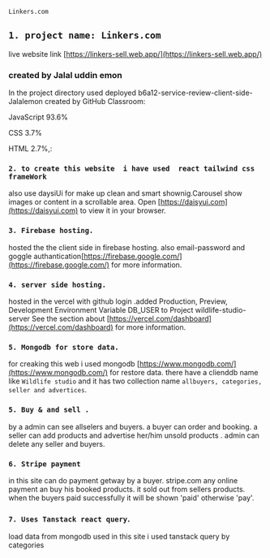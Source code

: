 `Linkers.com`


## `1. project name: Linkers.com`
live website link [https://linkers-sell.web.app/](https://linkers-sell.web.app/)
### created by Jalal uddin emon

In the project directory used deployed b6a12-service-review-client-side-Jalalemon created by GitHub Classroom:

JavaScript
93.6%
 
CSS
3.7%
 
HTML
2.7%,:

### `2. to create this website  i have used  react tailwind css frameWork`

also use daysiUi for make up clean and smart shownig.Carousel show images or content in a scrollable area.
Open [https://daisyui.com](https://daisyui.com) to view it in your browser.



### `3. Firebase hosting.`

hosted the the client side in firebase hosting. also email-password and goggle authantication[https://firebase.google.com/](https://firebase.google.com/) for more information.


### `4. server side hosting.`

hosted in the vercel with github login .added Production, Preview, Development Environment Variable DB_USER to Project wildlife-studio-server See the section about [https://vercel.com/dashboard](https://vercel.com/dashboard) for more information.


### `5. Mongodb for store data. `

for creaking this web i used mongodb [https://www.mongodb.com/](https://www.mongodb.com/) for restore data. there have a clienddb name like `Wildlife studio` and it has two collection name `allbuyers, categories, seller and advertices`. 

### `5. Buy & and sell . `

by a admin can see allselers and buyers. a buyer can order and booking. a seller can add products and advertise her/him unsold products . admin can delete any seller and buyers.

### `6. Stripe payment`

in this site can do payment getway by a buyer.  stripe.com any online payment an buy his booked products. it sold out from sellers products. when the buyers paid successfully it will be shown 'paid' otherwise 'pay'.

### `7. Uses Tanstack react query`.

load data from mongodb used in this site i used tanstack query by categories 
